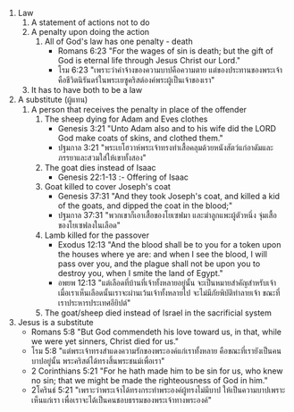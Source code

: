 1. Law
    1. A statement of actions not to do
    2. A penalty upon doing the action
        1. All of God's law has one penalty - death
            - Romans 6:23 "For the wages of sin is death; but the gift of God is eternal life through Jesus Christ our Lord."
            - โรม 6:23 "เพราะว่าค่าจ้างของความบาปคือความตาย แต่ของประทานของพระเจ้าคือชีวิตนิรันดร์ในพระเยซูคริสต์องค์พระผู้เป็นเจ้าของเรา"
    3. It has to have both to be a law
2. A substitute (ผู้แทน)
    1. A person that receives the penalty in place of the offender
        1. The sheep dying for Adam and Eves clothes
            - Genesis 3:21 "Unto Adam also and to his wife did the LORD God make coats of skins, and clothed them."
            - ปฐมกาล 3:21 "พระเยโฮวาห์พระเจ้าทรงทำเสื้อคลุมด้วยหนังสัตว์แก่อาดัมและภรรยาและสวมใส่ให้เขาทั้งสอง"
        2. The goat dies instead of Isaac
            - Genesis 22:1-13 :- Offering of Isaac
        3. Goat killed to cover Joseph's coat
            - Genesis 37:31 "And they took Joseph's coat, and killed a kid of the goats, and dipped the coat in the blood;"
            - ปฐมกาล 37:31 "พวกเขาก็เอาเสื้อของโยเซฟมา และฆ่าลูกแพะผู้ตัวหนึ่ง จุ่มเสื้อของโยเซฟลงในเลือด"
        4. Lamb killed for the passover
            - Exodus 12:13 "And the blood shall be to you for a token upon the houses where ye are: and when I see the blood, I will pass over you, and the plague shall not be upon you to destroy you, when I smite the land of Egypt."
            - อพยพ 12:13 "แต่เลือดที่บ้านที่เจ้าทั้งหลายอยู่นั้น จะเป็นหมายสำคัญสำหรับเจ้า เมื่อเราเห็นเลือดนั้นเราจะผ่านเว้นเจ้าทั้งหลายไป จะไม่มีภัยพิบัติทำลายเจ้า ขณะที่เราประหารประเทศอียิปต์"
        3. The goat/sheep died instead of Israel in the sacrificial system
3. Jesus is a substitute
    - Romans 5:8 "But God commendeth his love toward us, in that, while we were yet sinners, Christ died for us."
    - โรม 5:8 "แต่พระเจ้าทรงสำแดงความรักของพระองค์แก่เราทั้งหลาย คือขณะที่เรายังเป็นคนบาปอยู่นั้น พระคริสต์ได้ทรงสิ้นพระชนม์เพื่อเรา"
    - 2 Corinthians 5:21 "For he hath made him to be sin for us, who knew no sin; that we might be made the righteousness of God in him."
    - 2โครินธ์ 5:21 "เพราะว่าพระเจ้าได้ทรงกระทำพระองค์ผู้ทรงไม่มีบาป ให้เป็นความบาปเพราะเห็นแก่เรา เพื่อเราจะได้เป็นคนชอบธรรมของพระเจ้าทางพระองค์"
